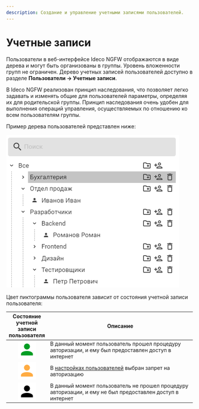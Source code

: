 ```yaml
---
description: Создание и управление учетными записями пользователей.
---
```


# Учетные записи

Пользователи в веб-интерфейсе Ideco NGFW отображаются в виде дерева и могут быть организованы в группы. Уровень вложенности групп не ограничен. Дерево учетных записей пользователей доступно в разделе **Пользователи -> Учетные записи**.

В Ideco NGFW реализован принцип наследования, что позволяет легко задавать и изменять общие для пользователей параметры, определяя их для родительской группы. Принцип наследования очень удобен для выполнения операций управления, осуществляемых по отношению ко всем пользователям группы.

Пример дерева пользователей представлен ниже:

![](../../../.gitbook/assets/tree.png)

Цвет пиктограммы пользователя зависит от состояния учетной записи пользователя:

<table><thead><tr><th width="75" align="center">Состояние учетной записи пользователя</th><th>Описание</th></tr></thead><tbody><tr><td align="center"><img src="../../../.gitbook/assets/icon-green.svg" alt="icon-green.svg"></td><td>В данный момент пользователь прошел процедуру авторизации, и ему был предоставлен доступ в интернет</td></tr><tr><td align="center"><img src="../../../.gitbook/assets/icon-yellow.svg" alt="icon-yellow.svg"></td><td>В <a href="customization-of-users.md">настройках пользователей</a> выбран запрет на авторизацию</td></tr><tr><td align="center"><img src="../../../.gitbook/assets/icon-account.svg" alt="icon-account.svg"></td><td>В данный момент пользователь не прошел процедуру авторизации, и ему не был предоставлен доступ в интернет</td></tr></tbody></table>
